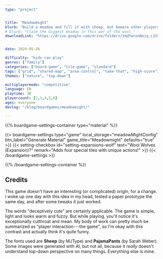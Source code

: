 ```yaml
---
type: "project"


title: "Meadowmight"
blurb: "Build a meadow and fill it with sheep, but beware other players stomping into your peaceful grasslands and fencing off the wrong parts!"
# blurb: "Claim the biggest meadow in this war of the wool."
downloadLink: "https://drive.google.com/drive/folders/1mdYwronNojq_L3I9vTkGdCVhVsnpiruT"


date: 2024-05-26

difficulty: "kids-can-play"
genres: ["family"]
categories: ["board-game", "tile-game", "standard"]
tags: ["grid", "shared-map", "area-control", "take-that", "high-score"]
themes: ["nature", "top-down"]

multiplayermode: "competitive"
language: EN
playtime: 30
playercount: [2,3,4,5,6]
ages: everyone
devlog: "/blog/boardgames/meadowmight/"

---
```






{{% boardgame-settings-container type="material" %}}

{{< boardgame-settings type="game" local_storage="meadowMightConfig" btn_label="Generate Material" game_title="Meadowmight" defaults="true" >}}
  {{< setting-checkbox id="setting-expansions-wolf" text="Wool Wolves (Expansion)?" remark="Adds four special tiles with unique actions!" >}}
{{< /boardgame-settings >}}

{{% /boardgame-settings-container %}}

## Credits

This game doesn't have an interesting (or complicated) origin, for a change. I woke up one day with this idea in my head, tested a paper prototype the same day, and after some tweaks it just worked.

The words "deceptively cute" are certainly applicable. The game is simple, light and looks warm and fuzzy. But while playing, you'll notice it's exceptionally cutthroat and mean. My body of work can pretty much be summarized as "player interaction---the game", so I'm okay with this contrast and actually think it's quite funny.

The fonts used are **Sheep** (by MJType) and **PajamaPants** (by Sarah Weber). Some images were generated with AI, but not all, because it _really_ doesn't understand top-down perspective on many things. Everything else is mine.


